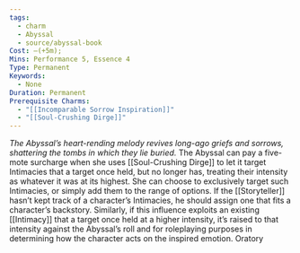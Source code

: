 ```yaml
---
tags:
  - charm
  - Abyssal
  - source/abyssal-book
Cost: —(+5m); 
Mins: Performance 5, Essence 4
Type: Permanent
Keywords:
  - None
Duration: Permanent
Prerequisite Charms:
  - "[[Incomparable Sorrow Inspiration]]"
  - "[[Soul-Crushing Dirge]]"
---
```

*The Abyssal’s heart-rending melody revives long-ago griefs and sorrows, shattering the tombs in which they lie buried.*
The Abyssal can pay a five-mote surcharge when she uses [[Soul-Crushing Dirge]] to let it target Intimacies that a target once held, but no longer has, treating their intensity as whatever it was at its highest. She can choose to exclusively target such Intimacies, or simply add them to the range of options. If the [[Storyteller]] hasn’t kept track of a character’s Intimacies, he should assign one that fits a character’s backstory.
Similarly, if this influence exploits an existing [[Intimacy]] that a target once held at a higher intensity, it’s raised to that intensity against the Abyssal’s roll and for roleplaying purposes in determining how the character acts on the inspired emotion.
Oratory